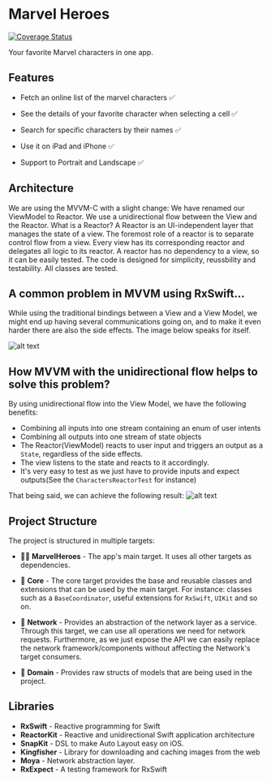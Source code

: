 # Marvel Heroes

[![Coverage Status](https://coveralls.io/repos/github/mayckonx/MarvelHeroesApp/badge.svg?branch=feature/increase-unit-test)](https://coveralls.io/github/mayckonx/MarvelHeroesApp?branch=feature/increase-unit-test)

Your favorite Marvel characters in one app. 

## Features

- Fetch an online list of the marvel characters ✅

- See the details of your favorite character when selecting a cell ✅

- Search for specific characters by their names ✅

- Use it on iPad and iPhone ✅

- Support to Portrait and Landscape ✅

## Architecture
We are using the MVVM-C with a slight change: We have renamed our ViewModel to Reactor. We use a unidirectional flow between the View and the Reactor. 
What is a Reactor? 
A Reactor is an UI-independent layer that manages the state of a view. The foremost role of a reactor is to separate control flow from a view. Every view has its corresponding reactor and delegates all logic to its reactor. A reactor has no dependency to a view, so it can be easily tested.
The code is designed for simplicity, reussbility and testability. All classes are tested.

## A common problem in MVVM using RxSwift...
While using the traditional bindings between a View and a View Model, we might end up having several communications going on, and to make it even harder there are also the side effects. The image below speaks for itself.

![alt text](https://miro.medium.com/max/1400/1*vqp2r2S0JI406TMaxUsI9A.png)

## How MVVM with the unidirectional flow helps to solve this problem? 

By using unidirectional flow into the View Model, we have the following benefits:
-  Combining all inputs into one stream containing an enum of user intents
-  Combining all outputs into one stream of state objects
- The Reactor(ViewModel) reacts to user input and triggers an output as a `State`, regardless of the side effects.
- The view listens to the state and reacts to it accordingly. 
- It's very easy to test as we just have to provide inputs and expect outputs(See the `CharactersReactorTest` for instance)

That being said, we can achieve the following result: 
![alt text](https://miro.medium.com/max/1400/1*ZnsQKDlAv_E1SG_GyHqVPg.png)

## Project Structure
The project is structured in multiple targets: 
- 🦸‍♂️ **MarvelHeroes** - The app's main target. It uses all other targets as dependencies.

- 🧿 **Core** - The core target provides the base and reusable classes and extensions that can be used by the main target. For instance: classes such as a `BaseCoordinator`, useful extensions for `RxSwift`, `UIKit` and so on.

- 📡 **Network**  - Provides an abstraction of the network layer as a service. Through this target, we can use all operations we need for network requests. Furthermore, as we just expose the API we can easily replace the network framework/components without affecting the Network's target consumers.

- 📒 **Domain**  - Provides raw structs of models that are being used in the project. 

## Libraries
- **RxSwift** - Reactive programming for Swift
- **ReactorKit** - Reactive and unidirectional Swift application architecture
- **SnapKit** - DSL to make Auto Layout easy on iOS.
- **Kingfisher** - Library for downloading and caching images from the web
- **Moya** - Network abstraction layer.
- **RxExpect** - A testing framework for RxSwift


